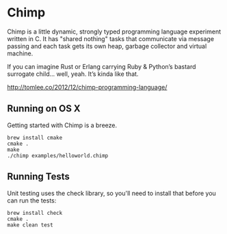 Chimp
=====

Chimp is a little dynamic, strongly typed programming language experiment
written in C. It has "shared nothing" tasks that communicate via message
passing and each task gets its own heap, garbage collector and virtual machine.

If you can imagine Rust or Erlang carrying Ruby & Python’s bastard surrogate
child... well, yeah. It’s kinda like that.

http://tomlee.co/2012/12/chimp-programming-language/

Running on OS X
---------------

Getting started with Chimp is a breeze.

    brew install cmake
    cmake .
    make
    ./chimp examples/helloworld.chimp

Running Tests
-------------

Unit testing uses the check library, so you'll need to install that before you
can run the tests:

    brew install check
    cmake .
    make clean test
